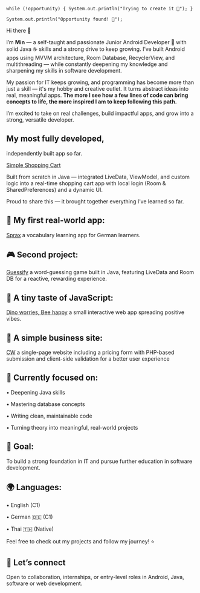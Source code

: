 ``while (!opportunity) {
    System.out.println("Trying to create it 🌱");
}``


``System.out.println("Opportunity found! 🚀");``


Hi there 👋

I’m **Min** — a self-taught and passionate Junior Android Developer 📱 with solid Java ☕ skills and a strong drive to keep growing. I’ve built Android apps using MVVM architecture, Room Database, RecyclerView, and multithreading — while constantly deepening my knowledge and sharpening my skills in software development.

My passion for IT keeps growing, and programming has become more than just a skill — it's my hobby and creative outlet. It turns abstract ideas into real, meaningful apps. **The more I see how a few lines of code can bring concepts to life, the more inspired I am to keep following this path.**

I’m excited to take on real challenges, build impactful apps, and grow into a strong, versatile developer.


## My most fully developed,

independently built app so far.

[Simple Shopping Cart](https://github.com/SupaMinovative/SimpleShoppingCart) 

Built from scratch in Java — integrated LiveData, ViewModel, and custom logic into a real-time shopping cart app with local login (Room & SharedPreferences) and a dynamic UI.

Proud to share this — it brought together everything I’ve learned so far.

## 🔭 My first real-world app: 

[Sprax](https://github.com/SupaMinovative/Sprax) a vocabulary learning app for German learners.

## 🎮 Second project:
 [Guessify](https://github.com/SupaMinovative/Guessify) a word-guessing game built in Java, featuring LiveData and Room DB for a reactive, rewarding experience.

## 💚 A tiny taste of JavaScript:

[Dino worries, Bee happy](https://github.com/SupaMinovative/dino-worries-bee-happy) a small interactive web app spreading positive vibes.

## 💼 A simple business site:

[CW](https://github.com/SupaMinovative/CW) a single-page website including a pricing form with PHP-based submission and client-side validation for a better user experience

## 🌱  Currently focused on:

• Deepening Java skills

• Mastering database concepts

• Writing clean, maintainable code

• Turning theory into meaningful, real-world projects


## 🎯 Goal: 

To build a strong foundation in IT and pursue further education in software development.

## 🌍 Languages:

• English (C1)

• German 🇩🇪 (C1)

• Thai 🇹🇭 (Native)


Feel free to check out my projects and follow my journey! ⭐

## 🤝 Let’s connect

Open to collaboration, internships, or entry-level roles in Android, Java, software or web development.

